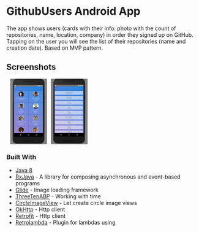 # GithubUsers Android App

The app shows users (cards with their info: photo with the count of repositories, name, location, company) in order they signed up on GitHub.
Tapping on the user you will see the list of their repositories (name and creation date). 
Based on MVP pattern.

## Screenshots

<div style="display:flex;">
<img style="margin-left:10px;" src="screenshots/1.png" width="19%" >
<img style="margin-left:10px;" src="screenshots/2.png" width="19%" >
</div>

### Built With

* [Java 8](https://java.com/en/download/)
* [RxJava](https://github.com/ReactiveX/RxJava) - A library for composing asynchronous and event-based programs
* [Glide](https://github.com/bumptech/glide) - Image loading framework
* [ThreeTenABP](https://github.com/JakeWharton/ThreeTenABP) - Working with time
* [CircleImageView](https://github.com/hdodenhof/CircleImageView) - Let create circle image views
* [OkHttp](http://square.github.io/okhttp/) - Http client
* [Retrofit](http://square.github.io/retrofit/) - Http client
* [Retrolambda](https://github.com/evant/gradle-retrolambda) - Plugin for lambdas using
